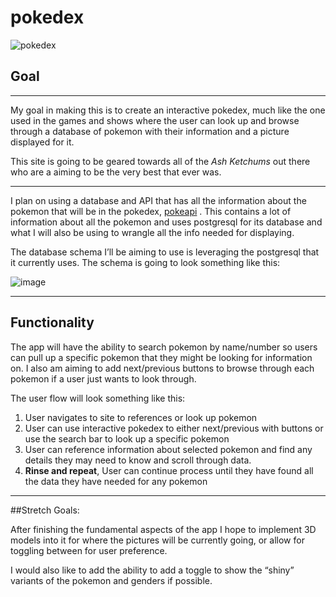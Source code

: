 # pokedex

![pokedex](https://encrypted-tbn0.gstatic.com/images?q=tbn:ANd9GcQjyBCSPs4MgvFtCY8T-roDTxd1rvErY540uA&usqp=CAU)

## Goal
---
My goal in making this is to create an interactive pokedex, much like the one used in the games and shows where the user can look up and browse through a database of pokemon with their information and a picture displayed for it.

This site is going to be geared towards all of the *Ash Ketchums* out there who are a aiming to be the very best that ever was.

---

I plan on using a database and API that has all the information about the pokemon that will be in the pokedex, [pokeapi](https://pokeapi.co) . This contains a lot of information about all the pokemon and uses postgresql for its database and what I will also be using to wrangle all the info needed for displaying.

The database schema I’ll be aiming to use is leveraging the postgresql that it currently uses. The schema is going to look something like this:

![image](https://user-images.githubusercontent.com/115174854/218297215-f0777066-319e-42c0-8d20-23da96a6c0c6.png)

---

## Functionality

The app will have the ability to search pokemon by name/number so users can pull up a specific pokemon that they might be looking for information on. I also am aiming to add  next/previous buttons to browse through each pokemon if a user just wants to look through.

The user flow will look something like this:
1. User navigates to site to references or look up pokemon
2. User can use interactive pokedex to either next/previous with buttons or use the search bar to look up a specific pokemon
3. User can reference information about selected pokemon and find any details they may need to know and scroll through data.
4. **Rinse and repeat**, User can continue process until they have found all the data they have needed for any pokemon

---

##Stretch Goals:

After finishing the fundamental aspects of the app I hope to implement 3D models into it for where the pictures will be currently going, or allow for toggling between for user preference.

I would also like to add the ability to add a toggle to show the “shiny” variants of the pokemon and genders if possible.

